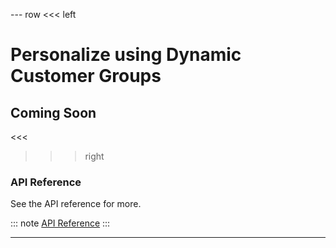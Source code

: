 --- row
<<< left
# Personalize using Dynamic Customer Groups
## Coming Soon
<<<

>>> right

### API Reference
See the API reference for more.

::: note
[API Reference](api/index.html)
:::

>>>
---
